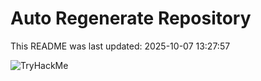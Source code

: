 # Auto Regenerate Repository

This README was last updated: 2025-10-07 13:27:57

 ![TryHackMe](https://tryhackme.com/badge/533634)